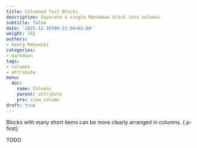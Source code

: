 ```yaml
---
title: Columned Text Blocks
description: Separate a single Markdown block into columns
subtitle: false
date: '2021-12-16T09:21:56+01:00'
weight: 341
authors:
- Georg Makowski
categories:
- markdown
tags:
- columns
- attribute
menu:
  doc:
    name: Columns
    parent: attribute
    pre: view_column
draft: true
---
```


Blocks with many short items can be more clearly arranged in columns.
{.p-first} <!--more-->

TODO
